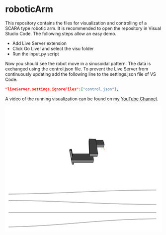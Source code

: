 # roboticArm

This repository contains the files for visualization and controlling of a SCARA type robotic arm. 
It is recommended to open the repository in Visual Studio Code. The following steps allow an easy demo. 

- Add Live Server extension
- Click Go Live! and select the visu folder
- Run the input.py script

Now you should see the robot move in a sinusoidal pattern. The data is exchanged using the control.json file. 
To prevent the Live Server from continuously updating add the following line to the settings.json file of VS Code.
```json
"liveServer.settings.ignoreFiles":["control.json"],
```
A video of the running visualization can be found on my [YouTube Channel](https://youtu.be/5z7kV3Y0rQM).

![Picture of web visu](media/first_visu.png)
